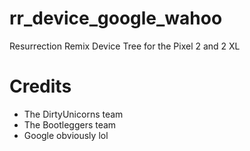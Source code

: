 # rr_device_google_wahoo
Resurrection Remix Device Tree for the Pixel 2 and 2 XL

# Credits
- The DirtyUnicorns team
- The Bootleggers team
- Google obviously lol
